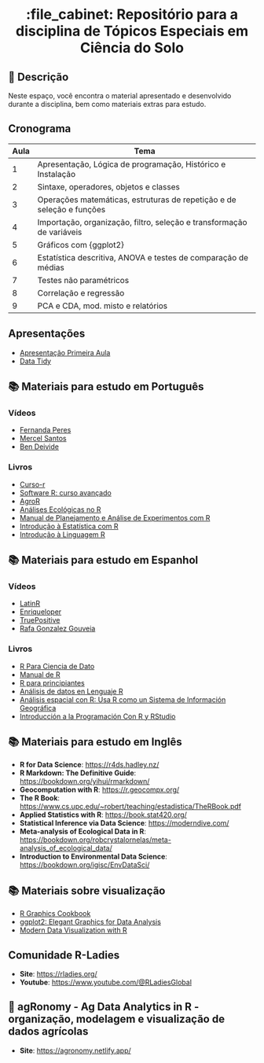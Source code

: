 <h1 align="center">:file_cabinet: Repositório para a disciplina de Tópicos Especiais em Ciência do Solo</h1>

## :memo: Descrição
Neste espaço, você encontra o material apresentado e desenvolvido durante a disciplina, bem como materiais extras para estudo.

## Cronograma

| Aula  | Tema | 
| ------------- | ------------- | 
| 1  | Apresentação, Lógica de programação, Histórico e Instalação |
| 2  | Sintaxe, operadores, objetos e classes |
| 3  | Operações matemáticas, estruturas de repetição e de seleção e funções |
| 4  | Importação, organização, filtro, seleção e transformação de variáveis |
| 5  | Gráficos com {ggplot2} |
| 6  | Estatística descritiva, ANOVA e testes de comparação de médias |
| 7  | Testes não paramétricos |
| 8  | Correlação e regressão |
| 9  | PCA e CDA, mod. misto e relatórios|


## Apresentações 
- [Apresentação Primeira Aula](https://gugaf.quarto.pub/aula-1/#/title-slide)
- [Data Tidy](https://gugaf.quarto.pub/dados-arrumados---data-tidy/#/title-slide)

## :books: Materiais para estudo em Português

### Vídeos
* [Fernanda Peres](https://www.youtube.com/@FernandaPeres)
* [Mercel Santos](https://www.youtube.com/c/MercelSantos)
* [Ben Deivide](https://www.youtube.com/watch?v=_JqtU3X101E&list=PL-20Z1XFWKR0y0qZdOM0KKqb4oEbAMs7O)

### Livros
* [Curso-r](https://livro.curso-r.com/index.html)
* [Software R: curso avançado](https://smolski.github.io/livroavancado/index.html)
* [AgroR](https://agronomiar.github.io/AgroR_Tutorial/)
* [Análises Ecológicas no R](https://analises-ecologicas.com/)
* [Manual de Planejamento e Análise de Experimentos com R](http://leg.ufpr.br/~walmes/mpaer/index.html)
* [Introdução à Estatística com R](https://www.unifal-mg.edu.br/bibliotecas/wp-content/uploads/sites/125/2021/12/32-EBR_Unifal.pdf)
* [Introdução à Linguagem R](https://pedropark99.github.io/Introducao_R/index.html)

## :books: Materiais para estudo em Espanhol

### Vídeos
* [LatinR](https://www.youtube.com/@LatinR)
* [Enriqueloper](https://www.youtube.com/watch?v=HVB0kt5ODh0&list=PLdV8ntSOIL5SqS4-sbms4M_puIIucPwmh)
* [TruePositive](https://www.youtube.com/watch?v=WCcHcWsMN1o)
* [Rafa Gonzalez Gouveia](https://www.youtube.com/watch?v=k3tiNvTmug8&list=PLbDLkhJ5sFvCWFbP4tAFALHkNWNFo_FiL)

### Livros
* [R Para Ciencia de Dato](https://es.r4ds.hadley.nz/)
* [Manual de R](https://fhernanb.github.io/Manual-de-R/)
* [R para principiantes](https://bookdown.org/jboscomendoza/r-principiantes4/)
* [Análisis de datos en Lenguaje R](https://libros.uam.es/uam/catalog/download/1163/2054/2338?inline=1)
* [Análisis espacial con R: Usa R como un Sistema de Información Geográfica](http://eujournal.org/files/journals/1/books/JeanFrancoisMas.pdf)
* [Introducción a la Programación Con R y RStudio](https://libros.cidepro.org/index.php/cidepro/catalog/view/84/78/299)

## :books: Materiais para estudo em Inglês
* <b>R for Data Science</b>: https://r4ds.hadley.nz/
* <b>R Markdown: The Definitive Guide</b>: https://bookdown.org/yihui/rmarkdown/
* <b>Geocomputation with R</b>: https://r.geocompx.org/
* <b>The R Book</b>: https://www.cs.upc.edu/~robert/teaching/estadistica/TheRBook.pdf
* <b>Applied Statistics with R</b>: https://book.stat420.org/
* <b>Statistical Inference via Data Science</b>: https://moderndive.com/
* <b>Meta-analysis of Ecological Data in R</b>: https://bookdown.org/robcrystalornelas/meta-analysis_of_ecological_data/
* <b>Introduction to Environmental Data Science</b>: https://bookdown.org/igisc/EnvDataSci/

## :books: Materiais sobre visualização
* [R Graphics Cookbook](https://r-graphics.org/)
* [ggplot2: Elegant Graphics for Data Analysis](https://ggplot2-book.org/)
* [Modern Data Visualization with R](https://rkabacoff.github.io/datavis/)
  
## Comunidade R-Ladies
* <b>Site</b>: https://rladies.org/
* <b>Youtube</b>: https://www.youtube.com/@RLadiesGlobal

## 🌱 agRonomy - Ag Data Analytics in R - organização, modelagem e visualização de dados agrícolas
* <b>Site</b>: https://agronomy.netlify.app/
